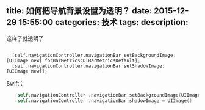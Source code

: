 title: 如何把导航背景设置为透明？
date: 2015-12-29 15:55:00
categories: 技术
tags: 
description:
---
这样子就透明了
```object

  [self.navigationController.navigationBar setBackgroundImage:[UIImage new] forBarMetrics:UIBarMetricsDefault];
  [self.navigationController.navigationBar setShadowImage:[UIImage new]];
```
<!--more-->


Swift：
```swift
	self.navigationController!.navigationBar.setBackgroundImage(UIImage(), forBarMetrics: UIBarMetrics.Default)
	self.navigationController!.navigationBar.shadowImage = UIImage()
```

